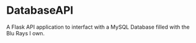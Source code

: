 # DatabaseAPI
A Flask API application to interfact with a MySQL Database filled with the Blu Rays I own. 
